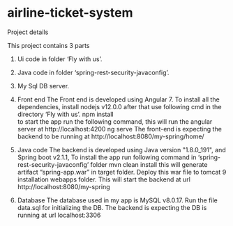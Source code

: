 # airline-ticket-system
Project details

This project contains 3 parts 

1.	Ui code in folder ‘Fly with us’.
2.	Java code in folder ‘spring-rest-security-javaconfig’. 
3.	My Sql DB server.

1.	Front end
The Front end is developed using Angular 7. To install all the dependencies, install nodejs v12.0.0 after that use following cmd in the directory ‘Fly with us’.
npm install  
to start the app run the following command, this will run the angular server at http://localhost:4200 
ng serve
The front-end is expecting the backend to be running at http://localhost:8080/my-spring/home/

2.	Java code
The backend is developed using Java version "1.8.0_191", and Spring boot v2.1.1,
To install the app run following command in  ‘spring-rest-security-javaconfig’ folder
mvn clean install
this will generate artifact “spring-app.war” in target folder. Deploy this war file to tomcat 9 installation webapps folder. This will start the backend at url http://localhost:8080/my-spring

3.	Database
The database used in my app is MySQL v8.0.17. Run the file data.sql for initializing the DB. The backend is expecting the DB is running at url localhost:3306 

